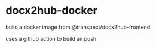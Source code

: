 # docx2hub-docker
build a docker image from @transpect/docx2hub-frontend

uses a github action to build an push